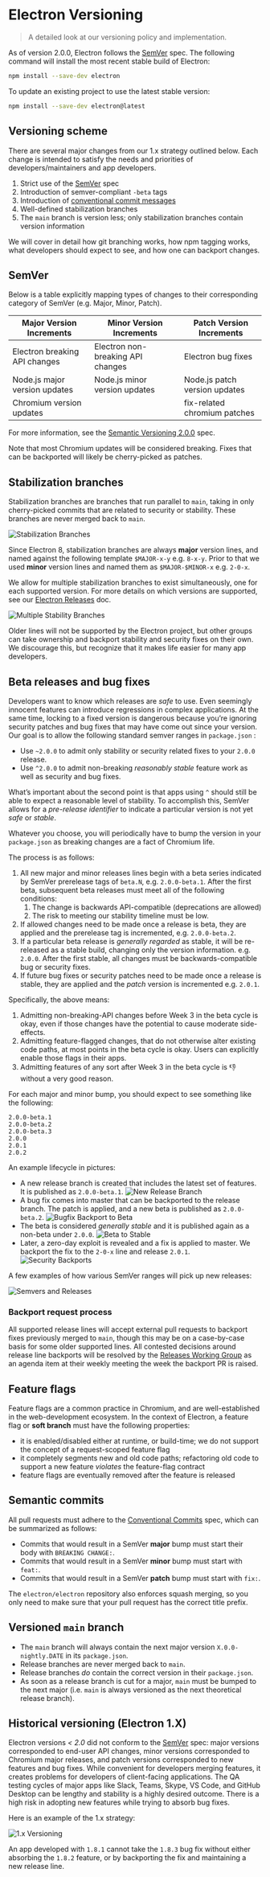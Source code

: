# Electron Versioning

> A detailed look at our versioning policy and implementation.

As of version 2.0.0, Electron follows the [SemVer](#semver) spec. The following command will install the most recent stable build of Electron:

```sh npm2yarn
npm install --save-dev electron
```

To update an existing project to use the latest stable version:

```sh npm2yarn
npm install --save-dev electron@latest
```

## Versioning scheme

There are several major changes from our 1.x strategy outlined below. Each change is intended to satisfy the needs and priorities of developers/maintainers and app developers.

1. Strict use of the [SemVer](#semver) spec
2. Introduction of semver-compliant `-beta` tags
3. Introduction of [conventional commit messages](https://conventionalcommits.org/)
4. Well-defined stabilization branches
5. The `main` branch is version less; only stabilization branches contain version information

We will cover in detail how git branching works, how npm tagging works, what developers should expect to see, and how one can backport changes.

## SemVer

Below is a table explicitly mapping types of changes to their corresponding category of SemVer (e.g. Major, Minor, Patch).

| Major Version Increments        | Minor Version Increments           | Patch Version Increments      |
| ------------------------------- | ---------------------------------- | ----------------------------- |
| Electron breaking API changes   | Electron non-breaking API changes  | Electron bug fixes            |
| Node.js major version updates   | Node.js minor version updates      | Node.js patch version updates |
| Chromium version updates        |                                    | fix-related chromium patches  |

For more information, see the [Semantic Versioning 2.0.0](https://semver.org/) spec.

Note that most Chromium updates will be considered breaking. Fixes that can be backported will likely be cherry-picked as patches.

## Stabilization branches

Stabilization branches are branches that run parallel to `main`, taking in only cherry-picked commits that are related to security or stability. These branches are never merged back to `main`.

![Stabilization Branches](../images/versioning-sketch-1.png)

Since Electron 8, stabilization branches are always **major** version lines, and named against the following template `$MAJOR-x-y` e.g. `8-x-y`.  Prior to that we used **minor** version lines and named them as `$MAJOR-$MINOR-x` e.g. `2-0-x`.

We allow for multiple stabilization branches to exist simultaneously, one for each supported version. For more details on which versions are supported, see our [Electron Releases](./electron-timelines.md) doc.

![Multiple Stability Branches](../images/versioning-sketch-2.png)

Older lines will not be supported by the Electron project, but other groups can take ownership and backport stability and security fixes on their own. We discourage this, but recognize that it makes life easier for many app developers.

## Beta releases and bug fixes

Developers want to know which releases are _safe_ to use. Even seemingly innocent features can introduce regressions in complex applications. At the same time, locking to a fixed version is dangerous because you’re ignoring security patches and bug fixes that may have come out since your version. Our goal is to allow the following standard semver ranges in `package.json` :

* Use `~2.0.0` to admit only stability or security related fixes to your `2.0.0` release.
* Use `^2.0.0` to admit non-breaking _reasonably stable_ feature work as well as security and bug fixes.

What’s important about the second point is that apps using `^` should still be able to expect a reasonable level of stability. To accomplish this, SemVer allows for a _pre-release identifier_ to indicate a particular version is not yet _safe_ or _stable_.

Whatever you choose, you will periodically have to bump the version in your `package.json` as breaking changes are a fact of Chromium life.

The process is as follows:

1. All new major and minor releases lines begin with a beta series indicated by SemVer prerelease tags of `beta.N`, e.g. `2.0.0-beta.1`. After the first beta, subsequent beta releases must meet all of the following conditions:
    1. The change is backwards API-compatible (deprecations are allowed)
    2. The risk to meeting our stability timeline must be low.
2. If allowed changes need to be made once a release is beta, they are applied and the prerelease tag is incremented, e.g. `2.0.0-beta.2`.
3. If a particular beta release is _generally regarded_ as stable, it will be re-released as a stable build, changing only the version information. e.g. `2.0.0`. After the first stable, all changes must be backwards-compatible bug or security fixes.
4. If future bug fixes or security patches need to be made once a release is stable, they are applied and the _patch_ version is incremented
e.g. `2.0.1`.

Specifically, the above means:

1. Admitting non-breaking-API changes before Week 3 in the beta cycle is okay, even if those changes have the potential to cause moderate side-effects.
2. Admitting feature-flagged changes, that do not otherwise alter existing code paths, at most points in the beta cycle is okay. Users can explicitly enable those flags in their apps.
3. Admitting features of any sort after Week 3 in the beta cycle is 👎 without a very good reason.

For each major and minor bump, you should expect to see something like the following:

```plaintext
2.0.0-beta.1
2.0.0-beta.2
2.0.0-beta.3
2.0.0
2.0.1
2.0.2
```

An example lifecycle in pictures:

* A new release branch is created that includes the latest set of features. It is published as `2.0.0-beta.1`.
![New Release Branch](../images/versioning-sketch-3.png)
* A bug fix comes into master that can be backported to the release branch. The patch is applied, and a new beta is published as `2.0.0-beta.2`.
![Bugfix Backport to Beta](../images/versioning-sketch-4.png)
* The beta is considered _generally stable_ and it is published again as a non-beta under `2.0.0`.
![Beta to Stable](../images/versioning-sketch-5.png)
* Later, a zero-day exploit is revealed and a fix is applied to master. We backport the fix to the `2-0-x` line and release `2.0.1`.
![Security Backports](../images/versioning-sketch-6.png)

A few examples of how various SemVer ranges will pick up new releases:

![Semvers and Releases](../images/versioning-sketch-7.png)

### Backport request process

All supported release lines will accept external pull requests to backport
fixes previously merged to `main`, though this may be on a case-by-case
basis for some older supported lines. All contested decisions around release
line backports will be resolved by the
[Releases Working Group](https://github.com/electron/governance/tree/main/wg-releases)
as an agenda item at their weekly meeting the week the backport PR is raised.

## Feature flags

Feature flags are a common practice in Chromium, and are well-established in the web-development ecosystem. In the context of Electron, a feature flag or **soft branch** must have the following properties:

* it is enabled/disabled either at runtime, or build-time; we do not support the concept of a request-scoped feature flag
* it completely segments new and old code paths; refactoring old code to support a new feature _violates_ the feature-flag contract
* feature flags are eventually removed after the feature is released

## Semantic commits

All pull requests must adhere to the [Conventional Commits](https://conventionalcommits.org/) spec, which can be summarized as follows:

* Commits that would result in a SemVer **major** bump must start their body with `BREAKING CHANGE:`.
* Commits that would result in a SemVer **minor** bump must start with `feat:`.
* Commits that would result in a SemVer **patch** bump must start with `fix:`.

The `electron/electron` repository also enforces squash merging, so you only need to make sure that your pull request has the correct title prefix.

## Versioned `main` branch

* The `main` branch will always contain the next major version `X.0.0-nightly.DATE` in its `package.json`.
* Release branches are never merged back to `main`.
* Release branches _do_ contain the correct version in their `package.json`.
* As soon as a release branch is cut for a major, `main` must be bumped to the next major (i.e. `main` is always versioned as the next theoretical release branch).

## Historical versioning (Electron 1.X)

Electron versions _< 2.0_ did not conform to the [SemVer](https://semver.org) spec: major versions corresponded to end-user API changes, minor versions corresponded to Chromium major releases, and patch versions corresponded to new features and bug fixes. While convenient for developers merging features, it creates problems for developers of client-facing applications. The QA testing cycles of major apps like Slack, Teams, Skype, VS Code, and GitHub Desktop can be lengthy and stability is a highly desired outcome. There is a high risk in adopting new features while trying to absorb bug fixes.

Here is an example of the 1.x strategy:

![1.x Versioning](../images/versioning-sketch-0.png)

An app developed with `1.8.1` cannot take the `1.8.3` bug fix without either absorbing the `1.8.2` feature, or by backporting the fix and maintaining a new release line.
